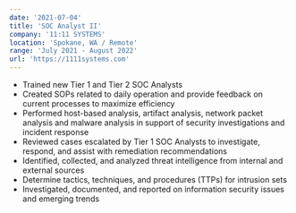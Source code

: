 ```yaml
---
date: '2021-07-04'
title: 'SOC Analyst II'
company: '11:11 SYSTEMS'
location: 'Spokane, WA / Remote'
range: 'July 2021 - August 2022'
url: 'https://1111systems.com'
---
```


- Trained new Tier 1 and Tier 2 SOC Analysts
- Created SOPs related to daily operation and provide feedback on current processes to maximize efficiency
- Performed host-based analysis, artifact analysis, network packet analysis and malware analysis in support of security investigations and incident response
- Reviewed cases escalated by Tier 1 SOC Analysts to investigate, respond, and assist with remediation recommendations
- Identified, collected, and analyzed threat intelligence from internal and external sources
- Determine tactics, techniques, and procedures (TTPs) for intrusion sets
- Investigated, documented, and reported on information security issues and emerging trends
